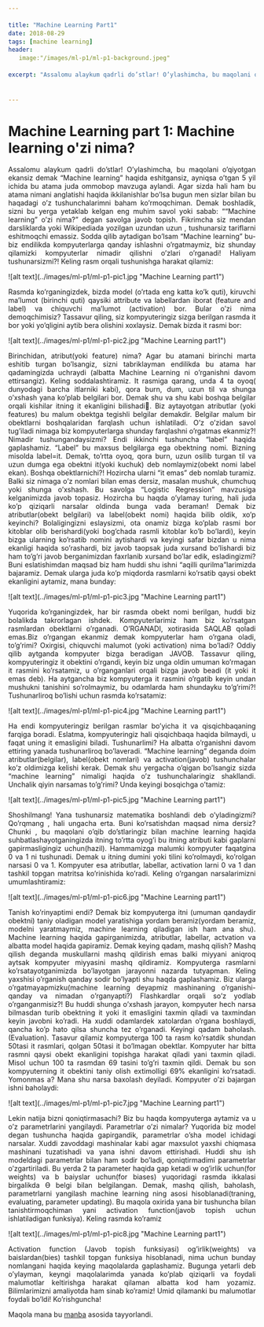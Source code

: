 ```yaml
---

title: "Machine Learning Part1"
date: 2018-08-29
tags: [machine learning]
header:
   image:"/images/ml-p1/ml-p1-background.jpeg"

excerpt: "Assalomu alaykum qadrli do’stlar! O’ylashimcha, bu maqolani o’qiyotgan ekansiz demak “Machine learning” haqida eshitgansiz, ayniqsa o’tgan 5 yil ichida bu atama juda ommobop mavzuga  aylandi."


---
```



# Machine Learning part 1: Machine learning o'zi nima?
<p style="text-align: justify">Assalomu alaykum qadrli do’stlar! O’ylashimcha, bu maqolani o’qiyotgan ekansiz demak “Machine learning” haqida eshitgansiz, ayniqsa o’tgan 5 yil ichida bu atama juda ommobop mavzuga  aylandi. Agar sizda hali ham bu atama nimani anglatishi haqida ikkilanishlar bo’lsa bugun men sizlar bilan bu haqadagi o’z  tushunchalarimni baham ko’rmoqchiman.
Demak boshladik, sizni bu yerga yetaklab kelgan eng muhim savol yoki sabab: ““Machine learning” o’zi nima?”  degan savolga javob topish. Fikrimcha siz mendan darsliklarda yoki Wikipediada yozilgan uzundan uzun , tushunarsiz tariflarni eshitmoqchi emassiz. Sodda qilib aytadigan bo’lsam “Machine learning” bu- biz endilikda kompyuterlarga qanday ishlashni o’rgatmaymiz, biz shunday qilamizki kompyuterlar nimadir qilishni o’zlari o’rganadi!
Haliyam tushunarsizmi?! Keling rasm orqali tushunishga harakat qilamiz: </p>
![alt text](../images/ml-p1/ml-p1-pic1.jpg "Machine Learning part1")

<p style="text-align:justify">
Rasmda ko’rganingizdek, bizda model (o’rtada eng katta ko’k quti), kiruvchi ma’lumot (birinchi quti) qaysiki attribute va labellardan iborat (feature and label) va chiquvchi ma’lumot (activation) bor. Bular o’zi nima demoqchimisiz?
Tassavur qiling, siz kompyuteringiz sizga berilgan rasmda it bor yoki yo’qligini aytib bera olishini xoxlaysiz. Demak bizda it rasmi bor:
</p>
![alt text](../images/ml-p1/ml-p1-pic2.jpg "Machine Learning part1")

<p style="text-align:justify">
Birinchidan, atribut(yoki feature)  nima? Agar bu atamani birinchi marta eshitib turgan bo’lsangiz, sizni tabriklayman endilikda bu atama har qadamingizda uchraydi (albatta Machine Learning ni o’rganishni davom ettirsangiz). Keling soddalashtiramiz. It rasmiga qarang, unda 4 ta oyoq( dunyodagi barcha itlarniki kabi), qora burn, dum, uzun til va shunga o’xshash yana ko’plab belgilari bor. Demak shu va shu kabi boshqa belgilar orqali kishilar itning it ekanligini bilishadi. Biz aytayotgan atributlar (yoki features) bu malum obektga tegishli belgilar demakdir.  Belgilar malum bir obektlarni boshqalaridan farqlash uchun ishlatiladi. O’z o’zidan savol tug’iladi nimaga biz kompyuterlarga shunday farqlashni o’rgatmas ekanmiz?!
Nimadir tushungandaysizmi? Endi ikkinchi tushuncha “label” haqida gaplashamiz. “Label” bu maxsus belgilarga ega obektning nomi. Bizning misolda label=it. Demak, to’rtta oyoq, qora burn, uzun osilib turgan til va uzun dumga ega obektni it(yoki kuchuk) deb nomlaymiz(obekt nomi  label ekan). Boshqa obektlarnichi?! Hozircha ularni “it emas” deb nomlab turamiz. Balki siz nimaga o’z nomlari bilan emas dersiz, masalan mushuk, chumchuq yoki shunga o’xshash. Bu savolga “Logistic Regression” mavzusiga kelganimizda javob topasiz. Hozircha bu haqda o’ylamay turing, hali juda ko’p qiziqarli narsalar oldinda bunga vada beraman!
Demak biz atributlar(obekt belgilari) va label(obekt nomi) haqida bilib oldik, xo’p keyinchi? Bolaligingizni eslaysizmi, ota onamiz bizga ko’plab rasmi bor kitoblar olib berishardi(yoki bog’chada rasmli kitoblar ko’b bo’lardi), keyin bizga ularning ko’rsatib nomini aytishardi va keyingi safar bizdan u nima ekanligi haqida so’rashardi, biz javob taopsak juda xursand bo’lishardi biz ham to’g’ri javob berganimizdan faxrlanib xursand bo’lar edik, esladingizmi? Buni eslatishimdan maqsad biz ham huddi shu ishni “aqilli qurilma”larimizda bajaramiz. Demak ularga juda ko’p miqdorda rasmlarni ko’rsatib qaysi obekt ekanligini aytamiz, mana bunday:
</p>
![alt text](../images/ml-p1/ml-p1-pic3.jpg "Machine Learning part1")
<p style="text-align:justify">
Yuqorida ko’rganingizdek, har bir rasmda obekt nomi berilgan, huddi biz bolalikda takrorlagan ishdek. Kompyuterlarimiz ham biz ko’rsatgan rasmlardan obektlarni o’rganadi. O’RGANADI, xotirasida SAQLAB qoladi emas.Biz o’rgangan ekanmiz demak kompyuterlar ham o’rgana oladi, to’g’rimi?
Oxirgisi, chiquvchi malumot (yoki activation) nima bo’ladi? Oddiy qilib aytganda kompyuter bizga beradigan JAVOB. Tassavur qiling, kompyuteringiz it obektini o’rgandi, keyin biz unga oldin umuman ko’rmagan it rasmini ko’rsatamiz, u o’rganganlari orqali bizga javob beadi (it yoki it emas deb). Ha aytgancha biz kompyuterga it rasmini o’rgatib keyin undan mushukni tanishini so’rolmaymiz, bu odamlarda ham shundayku to’g’rimi?! Tushunarliroq bo’lishi uchun rasmda ko’rsatamiz: </p>
![alt text](../images/ml-p1/ml-p1-pic4.jpg "Machine Learning part1")
<p style="text-align:justify">
Ha endi kompyuteringiz berilgan rasmlar bo’yicha it va qisqichbaqaning farqiga boradi. Eslatma, kompyuteringiz hali qisqichbaqa haqida bilmaydi, u faqat uning it emasligini biladi. Tushunarlimi? Ha albatta o’rganishni davom ettiring yanada tushunarliroq bo’laveradi.
“Machine learning” deganda doim atributlar(belgilar), label(obekt nomlari) va activation(javob) tushunchalar ko’z oldimizga kelishi kerak.
Demak shu yergacha o’qigan bo’lsangiz sizda “machine learning” nimaligi haqida o’z tushunchalaringiz shakllandi. Unchalik qiyin narsamas to’g’rimi? Unda keyingi bosqichga o’tamiz:
</p>
![alt text](../images/ml-p1/ml-p1-pic5.jpg "Machine Learning part1")
<p style="text-align:justify">
Shoshilmang! Yana tushunarsiz matematika boshlandi deb o’yladingizmi? Qo’rqmang , hali ungacha erta. Buni ko’rsatishdan maqsad nima dersiz? Chunki , bu maqolani o’qib do’stlaringiz bilan machine learning haqida suhbatlashayotganingizda itning to’rtta oyog’i bu itning atributi kabi gaplarni gapirmasligingiz uchun(hazil). Hammamizga malumki kompyuter faqatgina 0 va 1 ni tushunadi. Demak u itning dumini yoki tilini ko’rolmaydi, ko’rolgan narsasi 0 va 1. Kompyuter esa atributlar, labellar, activation larni 0 va 1 dan tashkil topgan matritsa ko’rinishida ko’radi.
Keling o’rgangan narsalarimizni umumlashtiramiz:
</p>
![alt text](../images/ml-p1/ml-p1-pic6.jpg "Machine Learning part1")
<p style="text-align:justify">
Tanish ko’rinyaptimi endi? Demak biz kompyuterga itni (umuman qandaydir obektni) taniy oladigan model yaratishiga yordam beramiz(yordam beramiz, modelni yaratmaymiz, machine learning qiladigan ish ham ana shu).
Machine learning haqida gapirganimizda, atributlar, labellar, actvation va albatta model haqida gapiramiz.
Demak keying qadam, mashq qilish? Mashq qilish deganda muskullarni mashq qildirish emas balki miyyani aniqroq aytsak kompyuter miyyasini mashq qildiramiz. Kompyuterga rasmlarni ko’rsatayotganimizda bo’layotgan jarayonni nazarda tutyapman. Keling yaxshisi o’rganish qanday sodir bo’lyapti shu haqda gaplashamiz. Biz ularga o’rgatmayapmizku(machine learning deyapmiz mashinaning o’rganishi- qanday va nimadan o’rganyapti?) Flashkardlar orqali so’z yodlab o’rganganmisiz?! Bu huddi shunga o’xshash jarayon, kompyuter hech narsa bilmasdan turib obektning it yoki it emasligini taxmin qiladi va taxmindan keyin javobni ko’radi. Ha xuddi odamlardek xatolardan o’rgana boshlaydi, qancha ko’p hato qilsa shuncha tez o’rganadi.
Keyingi qadam baholash.(Evaluation). Tasavur qilamiz kompyuterga 100 ta rasm ko’rsatdik shundan 50tasi it rasmlari, qolgan 50tasi it bo’lmagan obektlar. Kompyuter har bitta rasmni qaysi obekt ekanligini topishga harakat qiladi yani taxmin qiladi. Misol uchun 100 ta rasmdan 69 tasini to’g’ri taxmin qildi. Demak bu son kompyuterning it obektini taniy olish extimolligi 69% ekanligini ko’rsatadi. Yomonmas a? Mana shu narsa baxolash deyiladi. Kompyuter o’zi bajargan ishni baholaydi:
</p>
![alt text](../images/ml-p1/ml-p1-pic7.jpg "Machine Learning part1")
<p style="text-align:justify">
Lekin natija bizni qoniqtirmasachi? Biz bu haqda kompyuterga aytamiz va u o’z parametrlarini yangilaydi. Parametrlar o’zi nimalar? Yuqorida biz model degan tushuncha haqida gapirgandik, parametrlar o’sha model ichidagi narsalar. Xuddi zavoddagi mashinalar kabi agar maxsulot yaxshi chiqmasa mashinani tuzatishadi va yana ishni davom ettirishadi. Huddi shu ish modeldagi parametrlar bilan ham sodir bo’ladi, qoniqtirmadimi parametrlar o’zgartiriladi. Bu yerda 2 ta parameter haqida gap ketadi w og’irlik uchun(for weights) va b baiyslar uchun(for biases) yuqoridagi rasmda ikkalasi birgalikda Ө belgi bilan belgilangan.
Demak, mashq qilish, baholash, parametrlarni yangilash machine learning ning asosi hisoblanadi(traning, evaluating, parameter updating).
Bu maqola oxirida yana bir tushuncha bilan tanishtirmoqchiman yani activation function(javob topish uchun ishlatiladigan funksiya). Keling rasmda ko’ramiz
</p>
![alt text](../images/ml-p1/ml-p1-pic8.jpg "Machine Learning part1")
<p style="text-align:justify">
Activation function (Javob topish funksiyasi) og’irlik(weights) va baislardan(bies) tashkil topgan funksiya hisoblanadi, nima uchun bunday nomlangani haqida keying maqolalarda gaplashamiz.
Bugunga yetarli deb o’ylayman, keyngi maqolalarimda yanada ko’plab qiziqarli va foydali malumotlar keltirishga harakat qilaman albatta kod ham yozamiz. Bilimlarimizni amaliyotda ham sinab ko’ramiz! Umid qilamanki bu malumotlar foydali bo’ldi! Ko’rishguncha!
</p>

Maqola mana bu  [manba](https://chunml.github.io/ChunML.github.io/tutorial/Machine-Learning-Definition/ "Machine Learning Part 1: What is Machine Learning?")  asosida tayyorlandi.
